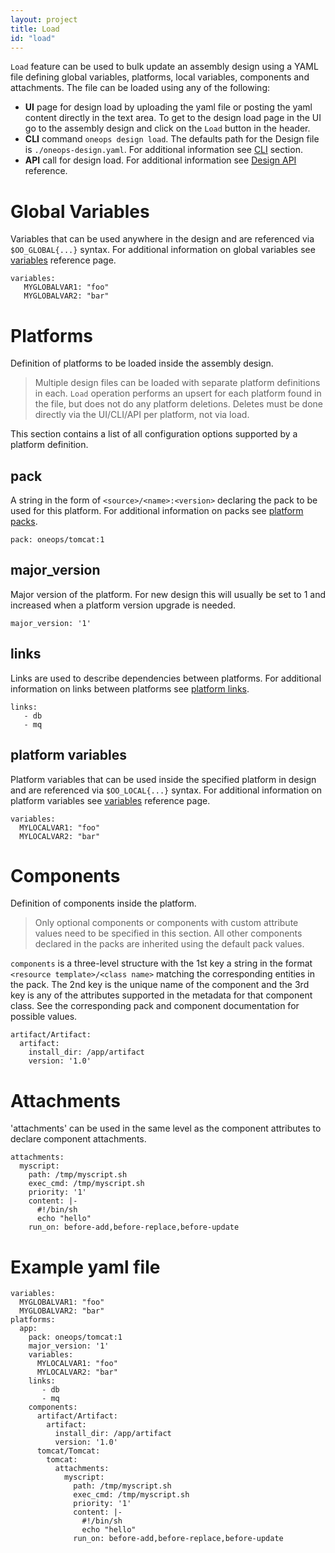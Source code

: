 ```yaml
---
layout: project
title: Load
id: "load"
---
```


`Load` feature can be used to bulk update an assembly design using a YAML file defining global variables, platforms, local variables, components and attachments. The file can be loaded using any of the following:

* **UI** page for design load by uploading the yaml file or posting the yaml content directly in the text area. To get to the design load page in the UI go to the assembly design and click on the `Load` button in the header.
* **CLI** command `oneops design load`. The defaults path for the Design file is `./oneops-design.yaml`. For additional information see <a href="javascript:loadContent('/documentation/admin/key-concepts/index.html');">CLI</a> section.
* **API** call for design load. For additional information see <a href="javascript:loadContent('/documentation/developer/references/design-attachments-api.html');">Design API</a> reference.


# Global Variables

Variables that can be used anywhere in the design and are referenced via `$OO_GLOBAL{...}` syntax. For additional information on global variables see <a href="javascript:loadContent('/documentation/user/references/variables.html');">variables</a> reference page.

```
variables:
   MYGLOBALVAR1: "foo"
   MYGLOBALVAR2: "bar"
```

# Platforms

Definition of platforms to be loaded inside the assembly design.

> Multiple design files can be loaded with separate platform definitions in each. `Load` operation performs an upsert for each platform found in the file, but does not do any platform deletions.  Deletes must be done directly via the UI/CLI/API per platform, not via load.

This section contains a list of all configuration options supported by a platform definition.

## pack

A string in the form of `<source>/<name>:<version>` declaring the pack to be used for this platform. For additional information on packs see <a href="javascript:loadContent('/documentation/user/references/platform-packs.html');">platform packs</a>.

```
pack: oneops/tomcat:1
```

## major_version

Major version of the platform. For new design this will usually be set to 1 and increased when a platform version upgrade is needed.

```
major_version: '1'
```

## links

Links are used to describe dependencies between platforms. For additional information on links between platforms see <a href="javascript:loadContent('/documentation/user/references/platform-links.html');">platform links</a>.

```
links:
   - db
   - mq
```

## platform variables

Platform variables that can be used inside the specified platform in design and are referenced via `$OO_LOCAL{...}` syntax. For additional information on platform variables see <a href="javascript:loadContent('/documentation/user/references/variables.html');">variables</a> reference page.

```
variables:
  MYLOCALVAR1: "foo"
  MYLOCALVAR2: "bar"
```

# Components

Definition of components inside the platform.

> Only optional components or components with custom attribute values need to be specified in this section.  All other components declared in the packs are inherited using the default pack values.

`components` is a three-level structure with the 1st key a string in the format `<resource template>/<class name>` matching the corresponding entities in the pack. The 2nd key is the unique name of the component and the 3rd key is any of the attributes supported in the metadata for that component class. See the corresponding pack and component documentation for possible values.

```
artifact/Artifact:
  artifact:
    install_dir: /app/artifact
    version: '1.0'
```

# Attachments

'attachments' can be used in the same level as the component attributes to declare component attachments.

```
attachments:
  myscript:
    path: /tmp/myscript.sh
    exec_cmd: /tmp/myscript.sh
    priority: '1'
    content: |-
      #!/bin/sh
      echo "hello"
    run_on: before-add,before-replace,before-update
```

# Example yaml file

```
variables:
  MYGLOBALVAR1: "foo"
  MYGLOBALVAR2: "bar"
platforms:
  app:
    pack: oneops/tomcat:1
    major_version: '1'
    variables:
      MYLOCALVAR1: "foo"
      MYLOCALVAR2: "bar"
    links:
       - db
       - mq
    components:
      artifact/Artifact:
        artifact:
          install_dir: /app/artifact
          version: '1.0'
      tomcat/Tomcat:
        tomcat:
          attachments:
            myscript:
              path: /tmp/myscript.sh
              exec_cmd: /tmp/myscript.sh
              priority: '1'
              content: |-
                #!/bin/sh
                echo "hello"
              run_on: before-add,before-replace,before-update
```
